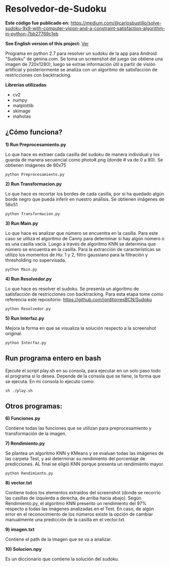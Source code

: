 # Resolvedor-de-Sudoku

**Este código fue publicado en:** https://medium.com/@carlosbustillo/solve-sudoku-9x9-with-computer-vision-and-a-constraint-satisfaction-algorithm-in-python-7bb27769c1eb

**See English version of this project:** [Ver](https://github.com/cabustillo13/Resolvedor-de-Sudoku/tree/master/English%20Version)

Programa en python 2.7 para resolver un sudoku de la app para Android "Sudoku" de genina.com.
Se toma un screenshot del juego (se obtiene una imagen de 720x1280), luego se extrae información útil a partir de visión artificial y posteriormente se analiza con un algoritmo de satisfacción de restricciones con backtracking. 

**Librerías utilizadas**

* cv2
* numpy
* matplotlib
* skimage
* mahotas

## **¿Cómo funciona?**
**1) Run Preprocesamiento.py**

Lo que hace es extraer cada casilla del sudoku de manera individual y los guarda de manera secuencial como photo#.png (donde # va de 0 a 80).
Se obtienen imágenes de 80x75

```python Preprocesamiento.py```

**2) Run Transformacion.py**

Lo que hace es recortar los bordes de cada casilla, por si ha quedado algún borde negro que pueda inferir en nuestro análisis.
Se obtienen imágenes de 56x51

```python Transformacion.py```

**3) Run Main.py**

Lo que hace es analizar que número se encuentra en la casilla.
Para este caso se utiliza el algoritmo de Canny para determinar si hay algún número o es una casilla vacía.
Luego a través de algoritmo KNN se determina que número se encuentra en la casilla.
Para la extracción de características se utilizo los momentos de Hu: 1 y 2, filtro gaussiano para la filtración y thresholding no supervisada.

```python Main.py```

**4) Run Resolvedor.py**

Lo que hace es resolver el sudoku.
Se presenta un algoritmo de satisfacción de restricciones con backtracking.
Para esta etapa tome como referencia este repositorio: https://github.com/jorditorresBCN/Sudoku

```python Resolvedor.py```

**5) Run Interfaz.py**

Mejora la forma en que se visualiza la solución respecto a la screenshot original. 

```python Interfaz.py```

## **Run programa entero en bash**

Ejecute el script play.sh en su consola, para ejecutar en un solo paso todo el programa si lo desea.
Depende de la consola que se tiene, la forma que se ejecuta.
En mi consola lo ejecuto como: 

```sh ./play.sh```

## **Otros programas:**

**6) Funciones.py**

Contiene todas las funciones que se utilizan para preprocesamiento y transformación de la imagen.

**7) Rendimiento.py**

Se plantea un algoritmo KNN y KMeans y se evaluan todas las imágenes de las carpeta Test, y así determinar su rendimiento del porcentaje de predicciones.
AL final se eligíó KNN porque presenta un rendimiento mayor.

```python Rendimiento.py```

**8) vector.txt**

Contiene todos los elementos extraídos del screenshot (donde se recorrio las casillas de izquierda a derecha, de arriba hacia abajo).
Según Rendimiento.py, el algoritmo KNN presento un rendimiento del 97% respecto a todas las imágenes analizadas en el Test. En caso, de algún error en el reconocimiento de los números existe la opción de cambiar manualmente una predicción de la casilla en el vector.txt.

**9) imagen.txt**

Contiene el path de la imagen que se va a analizar.

**10) Solucion.npy**

Es un diccionario que contiene la solución del sudoku. 


    

    
      

      

    
    



  







  



  

      
        

        
        

  
    
  
